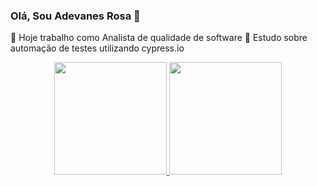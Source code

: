### Olá, Sou Adevanes Rosa 👋

🔭 Hoje trabalho como Analista de qualidade de software
🌱 Estudo sobre automação de testes utilizando cypress.io

<div align="center">
  <a href="https://github.com/AdevanesRosa">
  <img height="180em" src="https://github-readme-stats.vercel.app/api?username=AdevanesRosa&show_icons=true&theme=dark&include_all_commits=true&count_private=true"/>
  <img height="180em" src="https://github-readme-stats.vercel.app/api/top-langs/?username=AdevanesRosa&layout=compact&langs_count=7&theme=dark"/>
</div>
